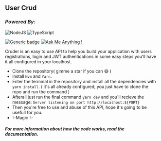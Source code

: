  User Crud
---
### _Powered By:_
![NodeJS](https://img.shields.io/badge/node.js-6DA55F?style=for-the-badge&logo=node.js&logoColor=white) ![TypeScript](https://img.shields.io/badge/typescript-%23007ACC.svg?style=for-the-badge&logo=typescript&logoColor=white)

[![Generic badge](https://img.shields.io/badge/Maintained-Yes-<color>.svg)](https://shields.io/) [![Ask Me Anything !](https://img.shields.io/badge/Ask%20me-anything-1abc9c.svg)](https://GitHub.com/Naereen/ama)

Cruder is an easy to use API to help you build your application with users registrations, login and JWT authentications in some easy steps you'll have it all configured in your localhost.  

- Clone the repository( gimme a star if you can :smile: )
- Install `Nvm` and `Yarn`.
- Enter the terminal in the repository and install all the dependencies with `yarn install`. ( it's all already configured, you just have to clone the repo and run the command )
- Afterall just run the final command `yarn dev` and you'll recieve the message: `Server listening on port http://localhost:${PORT}`
- Then you're free to use and abuse of this API, hope it's going to be usefull for you.
- ✨Magic ✨

##### For more information about how the code works, read the documentation.
